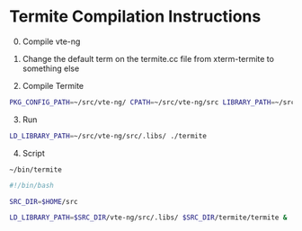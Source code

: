 # Termite Compilation Instructions


0. Compile vte-ng


1. Change the default term on the termite.cc file from xterm-termite to something else


2. Compile Termite

```sh
PKG_CONFIG_PATH=~/src/vte-ng/ CPATH=~/src/vte-ng/src LIBRARY_PATH=~/src/vte-ng/src/.libs/  make
```

3. Run

```sh
LD_LIBRARY_PATH=~/src/vte-ng/src/.libs/ ./termite 
```

4. Script

`~/bin/termite`
```sh
#!/bin/bash

SRC_DIR=$HOME/src

LD_LIBRARY_PATH=$SRC_DIR/vte-ng/src/.libs/ $SRC_DIR/termite/termite &
```
